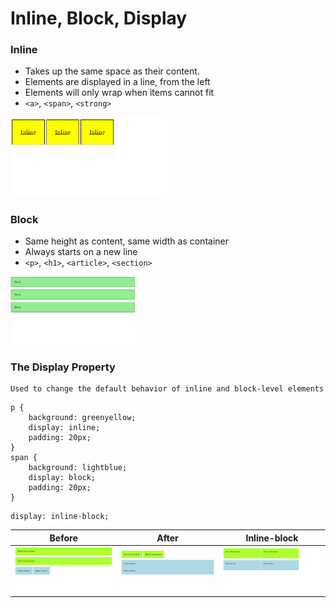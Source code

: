 # Inline, Block, Display

### Inline 

* Takes up the same space as their content.
* Elements are displayed in a line, from the left 
* Elements will only wrap when items cannot fit
* `<a>`, `<span>`, `<strong>`

<img src="inline-elements.png" width="250">

### Block

* Same height as content, same width as container
* Always starts on a new line
* `<p>`, `<h1>`, `<article>`, `<section>`

<img src="block-elements.png" width="200">

### The Display Property 

    Used to change the default behavior of inline and block-level elements

```
p {
    background: greenyellow;
    display: inline; 
    padding: 20px;
}
span {
    background: lightblue;
    display: block;
    padding: 20px;
}
```

```
display: inline-block;
```

| Before | After | Inline-block |
|---|---|---|
| <img src="display-before.png" width="450"> | <img src="display-after.png" width="450"> | <img src="inline-block.png" width="450"> |
